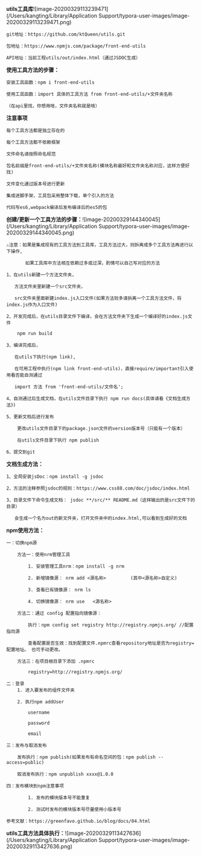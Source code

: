 **utils工具库**![image-20200329113239471](/Users/kangting/Library/Application Support/typora-user-images/image-20200329113239471.png)

    git地址：https://github.com/ktQueen/utils.git
    
    包地址：https://www.npmjs.com/package/front-end-utils
    
    API地址：当前工程utils/out/index.html（通过JSDOC生成）

**使用工具方法的步骤：**

    安装工具函数：npm i front-end-utils
    
    使用工具函数：import 具体的工具方法 from front-end-utils/+文件夹名称
    
    （在api里找，你想用啥，文件夹名称就是啥）

**注意事项**

    每个工具方法都是独立存在的
    
    每个工具方法都不依赖框架
    
    文件命名请按照命名规范
    
    包名前缀是front-end-utils/+文件夹名称(模块名称最好和文件夹名称对应，这样方便好找)
    
    文件变化通过版本号进行更新
    
    集成进脚手架，工具包采用整体下载，单个引入的方法
    
    代码写es6,webpack编译后发布编译后的es5的包

**创建/更新一个工具方法的步骤：**![image-20200329144340045](/Users/kangting/Library/Application Support/typora-user-images/image-20200329144340045.png)

    ⚠️注意：如果是集成现有的工具方法到工具库，工具方法过大，则拆离成多个工具方法再进行以下操作,
    
           如果工具库中方法相互依赖过多或过深，酌情可以自己写对应的方法
    
    1、在utils新建一个方法文件夹，
    
       方法文件夹里新建一个src文件夹，
    
       src文件夹里面新建index.js入口文件(如果方法较多请拆离一个工具方法文件，将index.js作为入口文件)
    
    2、开发完成后，在utils目录文件下编译，会在方法文件夹下生成一个编译好的index.js文件
    
        npm run build
    
    3、编译完成后，
    
       在utils下执行(npm link),
    
       在可用工程中执行(npm link front-end-utils)，直接require/important引入使用看否能自测通过
    
       import 方法 from 'front-end-utils/文件名';
    
    4、自测通过后生成文档，在utils文件目录下执行 npm run docs(具体请看《文档生成方法》)
    
    5、更新文档后进行发布
    
        更改utils文件目录下的package.json文件的version版本号（只能有一个版本）
    
        在utils文件目录下执行 npm publish
    
    6、提交到git

**文档生成方法：**

    1、全局安装jsDoc：npm install -g jsdoc
    
    2、方法的注释参照jsdoc的规则：https://www.css88.com/doc/jsdoc/index.html
    
    3、目录文件下命令生成文档： jsdoc **/src/** README.md（这样输出的是src文件下的目录）
    
       会生成一个名为out的新文件夹，打开文件夹中的index.html,可以看到生成好的文档



**npm使用方法：**

    一：切换npm源
    
        方法一：使用nrm管理工具
    
            1. 安装管理工具nrm：npm install -g nrm
    
            2. 新增镜像源： nrm add <源名称>         (其中<源名称>自定义)
    
            3. 查看已有镜像源： nrm ls
    
            4. 切换镜像源： nrm use   <源名称>
    
        方法二：通过 config 配置指向镜像源：
    
            执行：npm config set registry http://registry.npmjs.org/ //配置指向源
    
            查看配置是否生效：找到配置文件.npmrc查看repository地址是否为registry=配置地址。 也可手动更改。
    
        方法三：在项目根目录下添加 .npmrc
    
            registry=http://registry.npmjs.org/
    
    二：登录
        1. 进入要发布的组件文件夹
    
        2. 执行npm addUser
    
            username
    
            password
    
            email
    
    三：发布与取消发布
    
        发布执行：npm publish(如果发布有命名空间的包：npm publish --access=public)
    
        取消发布执行：npm unpublish xxxx@1.0.0
    
    四：发布模块到npm注意事项
    
            1. 发布的模块版本号不能重复
    
            2. 测试时发布的模块版本号尽量使用小版本号
    
    参考文献：https://greenfavo.github.io/blog/docs/04.html

**utils工具方法具体执行：**![image-20200329113427636](/Users/kangting/Library/Application Support/typora-user-images/image-20200329113427636.png)

